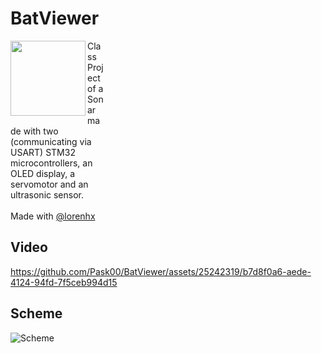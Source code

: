 # BatViewer

<div>
<img src="https://github.com/Pask00/BatViewer/assets/25242319/014200bb-976f-485d-ba47-b8bfb297c6e6" alt="" align="left" width="120"/> 
    <p style="width: 30%">Class Project of a Sonar made with two (communicating via USART) STM32 microcontrollers, an OLED display, a servomotor and an ultrasonic sensor.<br><br>Made with <a href="https://github.com/lorenhx">@lorenhx</a></p>
</div>


## Video

https://github.com/Pask00/BatViewer/assets/25242319/b7d8f0a6-aede-4124-94fd-7f5ceb994d15

## Scheme

![Scheme](https://github.com/Pask00/BatViewer/assets/25242319/b47eeeba-4208-432b-8c7b-ba3df1dfcb7f)
